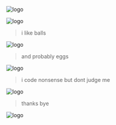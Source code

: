![logo](https://img.shields.io/badge/my%20socials%3A-4bunny__-ff69b4)

![logo](https://media.discordapp.net/attachments/795387092875739157/840734196556628009/image0.gif)


> i like balls

![logo](https://data.whicdn.com/images/356736622/original.gif)

> and probably eggs

![logo](https://data.whicdn.com/images/353727585/original.gif)

> i code nonsense but dont judge me


![logo](https://data.whicdn.com/images/314059973/original.jpg)

> thanks bye


![logo](https://data.whicdn.com/images/348129236/original.jpg)
 
